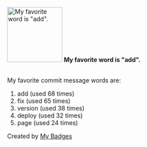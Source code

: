 <img src="https://my-badges.github.io/my-badges/favorite-word.png" alt="My favorite word is &quot;add&quot;." title="My favorite word is &quot;add&quot;." width="128">
<strong>My favorite word is &quot;add&quot;.</strong>
<br><br>

My favorite commit message words are:

1. add (used 68 times)
2. fix (used 65 times)
3. version (used 38 times)
4. deploy (used 32 times)
5. page (used 24 times)


Created by <a href="https://github.com/my-badges/my-badges">My Badges</a>